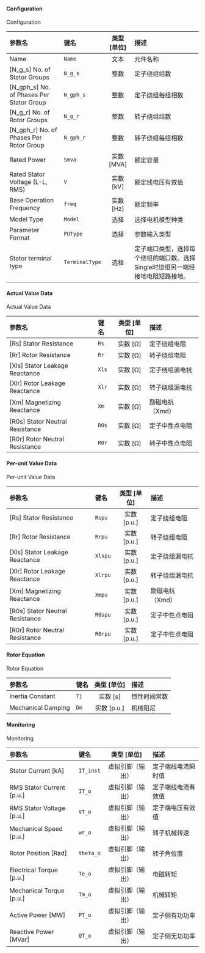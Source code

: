 <!--
DO NOT EDIT THIS FILE DIRECTLY.
This file is generated by tools/comp-docs.js.
All changes will be overwritten by regeneration.
-->

<slot class="model-parameters">

#### Configuration

Configuration

| 参数名 | 键名 | 类型 [单位] | 描述 |
|:------ |:---- |:-----------:|:---- |
| Name | `Name` | 文本 | 元件名称 |
| \[N\_g\_s\] No\. of Stator Groups | `N_g_s` | 整数 | 定子绕组组数 |
| \[N\_gph\_s\] No\. of Phases Per Stator Group | `N_gph_s` | 整数 | 定子绕组每组相数 |
| \[N\_g\_r\] No\. of Rotor Groups | `N_g_r` | 整数 | 转子绕组组数 |
| \[N\_gph\_r\] No\. of Phases Per Rotor Group | `N_gph_r` | 整数 | 转子绕组每组相数 |
| Rated Power | `Smva` | 实数 [MVA] | 额定容量 |
| Rated Stator Voltage \(L\-L, RMS\) | `V` | 实数 [kV] | 额定线电压有效值 |
| Base Operation Frequency | `freq` | 实数 [Hz] | 额定频率 |
| Model Type | `Model` | 选择 | 选择电机模型种类 |
| Parameter Format | `PUType` | 选择 | 参数输入类型 |
| Stator terminal type | `TerminalType` | 选择 | 定子端口类型，选择每个绕组的端口数。选择Single时绕组另一端经接地电阻短路接地。 |

#### Actual Value Data

Actual Value Data

| 参数名 | 键名 | 类型 [单位] | 描述 |
|:------ |:---- |:-----------:|:---- |
| \[Rs\] Stator Resistance | `Rs` | 实数 [Ω] | 定子绕组电阻 |
| \[Rr\] Rotor Resistance | `Rr` | 实数 [Ω] | 转子绕组电阻 |
| \[Xls\] Stator Leakage Reactance | `Xls` | 实数 [Ω] | 定子绕组漏电抗 |
| \[Xlr\] Rotor Leakage Reactance | `Xlr` | 实数 [Ω] | 转子绕组漏电抗 |
| \[Xm\] Magnetizing Reactance | `Xm` | 实数 [Ω] | 励磁电抗（Xmd） |
| \[R0s\] Stator Neutral Resistance | `R0s` | 实数 [Ω] | 定子中性点电阻 |
| \[R0r\] Rotor Neutral Resistance | `R0r` | 实数 [Ω] | 转子中性点电阻 |

#### Per\-unit Value Data

Per-unit Value Data

| 参数名 | 键名 | 类型 [单位] | 描述 |
|:------ |:---- |:-----------:|:---- |
| \[Rs\] Stator Resistance | `Rspu` | 实数 [p\.u\.] | 定子绕组电阻 |
| \[Rr\] Rotor Resistance | `Rrpu` | 实数 [p\.u\.] | 转子绕组电阻 |
| \[Xls\] Stator Leakage Reactance | `Xlspu` | 实数 [p\.u\.] | 定子绕组漏电抗 |
| \[Xlr\] Rotor Leakage Reactance | `Xlrpu` | 实数 [p\.u\.] | 转子绕组漏电抗 |
| \[Xm\] Magnetizing Reactance | `Xmpu` | 实数 [p\.u\.] | 励磁电抗（Xmd） |
| \[R0s\] Stator Neutral Resistance | `R0spu` | 实数 [p\.u\.] | 定子中性点电阻 |
| \[R0r\] Rotor Neutral Resistance | `R0rpu` | 实数 [p\.u\.] | 定子中性点电阻 |

#### Rotor Equation

Rotor Equation

| 参数名 | 键名 | 类型 [单位] | 描述 |
|:------ |:---- |:-----------:|:---- |
| Inertia Constant | `Tj` | 实数 [s] | 惯性时间常数 |
| Mechanical Damping | `Dm` | 实数 [p\.u\.] | 机械阻尼 |

#### Monitoring

Monitoring

| 参数名 | 键名 | 类型 [单位] | 描述 |
|:------ |:---- |:-----------:|:---- |
| Stator Current \[kA\] | `IT_inst` | 虚拟引脚（输出） | 定子端线电流瞬时值 |
| RMS Stator Current \[p\.u\.\] | `IT_o` | 虚拟引脚（输出） | 定子端线电流有效值 |
| RMS Stator Voltage \[p\.u\.\] | `VT_o` | 虚拟引脚（输出） | 定子端电压有效值 |
| Mechanical Speed \[p\.u\.\] | `wr_o` | 虚拟引脚（输出） | 转子机械转速 |
| Rotor Position \[Rad\] | `theta_o` | 虚拟引脚（输出） | 转子角位置 |
| Electrical Torque \[p\.u\.\] | `Te_o` | 虚拟引脚（输出） | 电磁转矩 |
| Mechanical Torque \[p\.u\.\] | `Tm_o` | 虚拟引脚（输出） | 机械转矩 |
| Active Power \[MW\] | `PT_o` | 虚拟引脚（输出） | 定子侧有功功率 |
| Reactive Power \[MVar\] | `QT_o` | 虚拟引脚（输出） | 定子侧无功功率 |


</slot>
